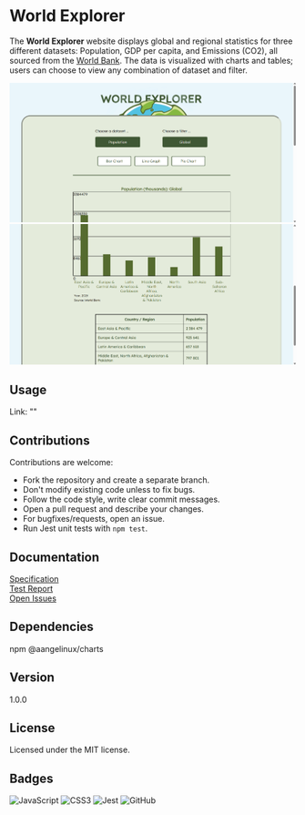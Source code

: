 # World Explorer
The **World Explorer** website displays global and regional statistics for three different datasets: Population, GDP per capita, and Emissions (CO2), all sourced from the [World Bank](https://www.worldbank.org/ext/en/home). The data is visualized with charts and tables; users can choose to view any combination of dataset and filter.  
  
![Website](/images/worldExplorer.png)  
![Website2](/images/worldExplorer_2.png)
  
## Usage
Link:  ""
  
## Contributions
Contributions are welcome:  
- Fork the repository and create a separate branch.
- Don't modify existing code unless to fix bugs.
- Follow the code style, write clear commit messages.
- Open a pull request and describe your changes.
- For bugfixes/requests, open an issue.
- Run Jest unit tests with ```npm test```.
  
## Documentation
[Specification](/docs/requirements.md)  
[Test Report](/docs/testReport.md)  
[Open Issues](/docs/issues.md)  
  
## Dependencies
npm @aangelinux/charts
  
## Version
1.0.0

## License
Licensed under the MIT license.

## Badges
![JavaScript](https://img.shields.io/badge/javascript-%23323330.svg?style=for-the-badge&logo=javascript&logoColor=%23F7DF1E)
![CSS3](https://img.shields.io/badge/css3-%231572B6.svg?style=for-the-badge&logo=css3&logoColor=white)
![Jest](https://img.shields.io/badge/-jest-%23C21325?style=for-the-badge&logo=jest&logoColor=white)
![GitHub](https://img.shields.io/badge/GitHub-100000?style=for-the-badge&logo=github&logoColor=white)